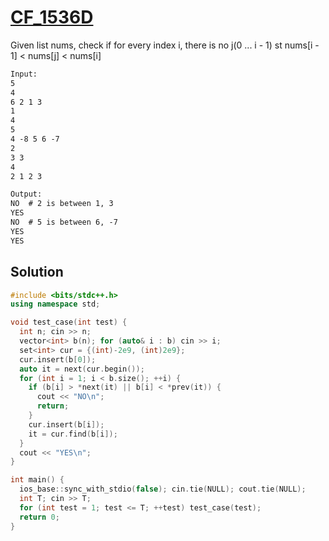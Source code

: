 # [CF_1536D](https://codeforces.com/contest/1536/D)

Given list nums, check if for every index i, there is no j(0 ... i - 1) st nums[i - 1] < nums[j] < nums[i]

```txt
Input:
5
4
6 2 1 3
1
4
5
4 -8 5 6 -7
2
3 3
4
2 1 2 3

Output:
NO  # 2 is between 1, 3
YES
NO  # 5 is between 6, -7
YES
YES
```

## Solution

```cpp
#include <bits/stdc++.h>
using namespace std;

void test_case(int test) {
  int n; cin >> n;
  vector<int> b(n); for (auto& i : b) cin >> i;
  set<int> cur = {(int)-2e9, (int)2e9};
  cur.insert(b[0]);
  auto it = next(cur.begin());
  for (int i = 1; i < b.size(); ++i) {
    if (b[i] > *next(it) || b[i] < *prev(it)) {
      cout << "NO\n";
      return;
    }
    cur.insert(b[i]);
    it = cur.find(b[i]);
  }
  cout << "YES\n";
}

int main() {
  ios_base::sync_with_stdio(false); cin.tie(NULL); cout.tie(NULL);
  int T; cin >> T;
  for (int test = 1; test <= T; ++test) test_case(test);
  return 0;
}
```
